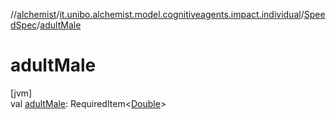 //[alchemist](../../../index.md)/[it.unibo.alchemist.model.cognitiveagents.impact.individual](../index.md)/[SpeedSpec](index.md)/[adultMale](adult-male.md)

# adultMale

[jvm]\
val [adultMale](adult-male.md): RequiredItem<[Double](https://kotlinlang.org/api/latest/jvm/stdlib/kotlin/-double/index.html)>
